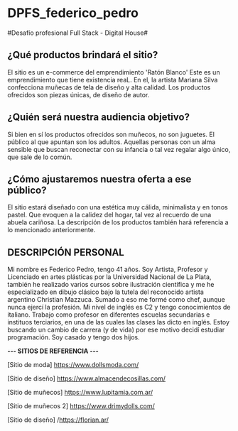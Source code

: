# DPFS_federico_pedro
#Desafío profesional Full Stack - Digital House#


**¿Qué productos brindará el sitio?**
---
El sitio es un e-commerce del emprendimiento 'Ratón Blanco'
Este es un emprendimiento que tiene existencia reaL.
En el, la artista Mariana Silva confecciona muñecas de tela de diseño y alta calidad.
Los productos ofrecidos son piezas únicas, de diseño de autor.


**¿Quién será nuestra audiencia objetivo?**
---
Si bien en sí los productos ofrecidos son muñecos, no son juguetes.
El público al que apuntan son los adultos.
Aquellas personas con un alma sensible que buscan reconectar con su infancia o tal vez regalar algo único, que sale de lo común.


**¿Cómo ajustaremos nuestra oferta a ese público?**
---
El sitio estará diseñado con una estética muy cálida, minimalista y en tonos pastel. Que evoquen a la calidez del hogar, tal vez al recuerdo de una abuela cariñosa.
La descripción de los productos también hará referencia a lo mencionado anteriormente.



**DESCRIPCIÓN PERSONAL**
---
Mi nombre es Federico Pedro, tengo 41 años. Soy Artista, Profesor y Licenciado en artes plásticas por la Universidad Nacional de La Plata, también he realizado varios cursos sobre ilustración científica y me he especializado en dibujo clásico bajo la tutela del reconocido artista argentino Christian Mazzuca. 
Sumado a eso me formé como chef, aunque nunca ejercí la profesión.
Mi nivel de inglés es C2 y tengo conocimientos de italiano.
Trabajo como profesor en diferentes escuelas secundarias e instituos terciarios, en una de las cuales las clases las dicto en inglés.
Estoy buscando un cambio de carrera (y de vida) por ese motivo decidí estudiar programación.
Soy casado y tengo dos hijos.


**--- SITIOS DE REFERENCIA ---**

[Sitio de moda] https://www.dollsmoda.com/

[Sitio de diseño] https://www.almacendecosillas.com/

[Sitio de muñecos] https://www.lupitamia.com.ar/

[Sitio de muñecos 2] https://www.drimydolls.com/

[Sitio de diseño] /https://florian.ar/